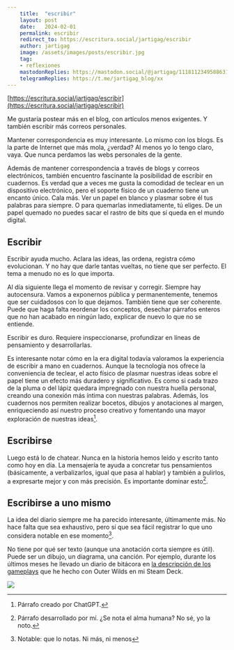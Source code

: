 ```yaml
---
    title:  "escribir"
    layout: post
    date:   2024-02-01
    permalink: escribir
    redirect_to: https://escritura.social/jartigag/escribir
    author: jartigag
    image: /assets/images/posts/escribir.jpg
    tag:
    - reflexiones
    mastodonReplies: https://mastodon.social/@jartigag/111811234958863181
    telegramReplies: https://t.me/jartigag_blog/xx
---
```


[https://escritura.social/jartigag/escribir](https://escritura.social/jartigag/escribir)

Me gustaría postear más en el blog, con artículos menos exigentes. Y también escribir más correos personales.

Mantener correspondencia es muy interesante.
Lo mismo con los blogs. Es la parte de Internet que más mola, ¿verdad? Al menos yo lo tengo claro, vaya. Que nunca perdamos las webs personales de la gente.

Además de mantener correspondencia a través de blogs y correos electrónicos, también encuentro fascinante la posibilidad de escribir en cuadernos. Es verdad que a veces me gusta la comodidad de teclear en un dispositivo electrónico, pero el soporte físico de un cuaderno tiene un encanto único. Cala más. Ver un papel en blanco y plasmar sobre él tus palabras para siempre. O para quemarlas inmediatamente, tú eliges. De un papel quemado no puedes sacar el rastro de bits que sí queda en el mundo digital.

## Escribir

Escribir ayuda mucho. Aclara las ideas, las ordena, registra cómo evolucionan. Y no hay que darle tantas vueltas, no tiene que ser perfecto. El tema a menudo no es lo que importa.

Al día siguiente llega el momento de revisar y corregir. Siempre hay autocensura. Vamos a exponernos pública y permanentemente, tenemos que ser cuidadosos con lo que dejamos.
También tiene que ser coherente.
Puede que haga falta reordenar los conceptos, desechar párrafos enteros que no han acabado en ningún lado, explicar de nuevo lo que no se entiende.

Escribir es duro. Requiere inspeccionarse, profundizar en líneas de pensamiento y desarrollarlas.

Es interesante notar cómo en la era digital todavía valoramos la experiencia de escribir a mano en cuadernos. Aunque la tecnología nos ofrece la conveniencia de teclear, el acto físico de plasmar nuestras ideas sobre el papel tiene un efecto más duradero y significativo. Es como si cada trazo de la pluma o del lápiz quedara impregnado con nuestra huella personal, creando una conexión más íntima con nuestras palabras. Además, los cuadernos nos permiten realizar bocetos, dibujos y anotaciones al margen, enriqueciendo así nuestro proceso creativo y fomentando una mayor exploración de nuestras ideas[^1].

[^1]: Párrafo creado por ChatGPT.

## Escribirse

Luego está lo de chatear. Nunca en la historia hemos leído y escrito tanto como hoy en día. La mensajería te ayuda a concretar tus pensamientos (básicamente, a verbalizarlos, igual que pasa al hablar) y también a pulirlos, a expresarte mejor y con más precisión. Es importante dominar esto[^2].

[^2]: Párrafo desarrollado por mí. ¿Se nota el alma humana? No sé, yo la noto.

## Escribirse a uno mismo

La idea del diario siempre me ha parecido interesante, últimamente más.
No hace falta que sea exhaustivo, pero sí que sea fácil registrar lo que uno considera notable en ese momento[^3].

[^3]: Notable: que lo notas. Ni más, ni menos

No tiene por qué ser texto (aunque una anotación corta siempre es útil).
Puede ser un dibujo, un diagrama, una canción.
Por ejemplo, durante los últimos meses he llevado un diario de bitácora en [la descripción de los gameplays](https://fediverse.tv/w/p/dDW6k9bVnzS8C8NkK7EttH?playlistPosition=1) que he hecho con Outer Wilds en mi Steam Deck.

![](https://imagenes.escritura.social/uploads/jartigag/PXL_20240124_132244776.jpg)
